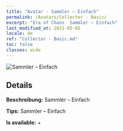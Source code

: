 ```yaml
---
title: "Avatar - Sammler – Einfach"
permalink: /Avatars/Collector - Basic/
excerpt: "Era of Chaos  Sammler – Einfach"
last_modified_at: 2021-05-05
locale: de
ref: "Collector - Basic.md"
toc: false
classes: wide
---
```

 ![Sammler – Einfach](/images/a/avatarFrame_71.png)

## Details

 **Beschreibung:** Sammler – Einfach 

 **Tips:** Sammler – Einfach 

 **Is available:**  + 

